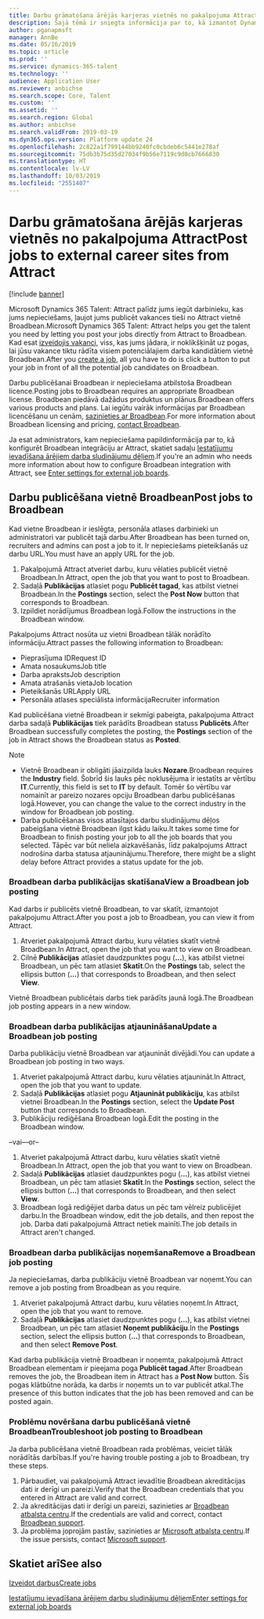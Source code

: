 ```yaml
---
title: Darbu grāmatošana ārējās karjeras vietnēs no pakalpojuma Attract
description: Šajā tēmā ir sniegta informācija par to, kā izmantot Dynamics 365 Talent - Attract, lai publicētu darbus ārējās personāla atlases vietnēs
author: pganapmsft
manager: AnnBe
ms.date: 05/16/2019
ms.topic: article
ms.prod: ''
ms.service: dynamics-365-talent
ms.technology: ''
audience: Application User
ms.reviewer: anbichse
ms.search.scope: Core, Talent
ms.custom: ''
ms.assetid: ''
ms.search.region: Global
ms.author: anbichse
ms.search.validFrom: 2019-03-19
ms.dyn365.ops.version: Platform update 24
ms.openlocfilehash: 2c822a1f799144bb9240fc0cbdeb6c5441e278af
ms.sourcegitcommit: 75db3b75d35d27034f9b56e7119c9d0cb7666830
ms.translationtype: HT
ms.contentlocale: lv-LV
ms.lasthandoff: 10/03/2019
ms.locfileid: "2551407"
---
```

# <a name="post-jobs-to-external-career-sites-from-attract"></a><span data-ttu-id="9a452-103">Darbu grāmatošana ārējās karjeras vietnēs no pakalpojuma Attract</span><span class="sxs-lookup"><span data-stu-id="9a452-103">Post jobs to external career sites from Attract</span></span>

[!include [banner](../includes/banner.md)]

<span data-ttu-id="9a452-104">Microsoft Dynamics 365 Talent: Attract palīdz jums iegūt darbinieku, kas jums nepieciešams, ļaujot jums publicēt vakances tieši no Attract vietnē Broadbean.</span><span class="sxs-lookup"><span data-stu-id="9a452-104">Microsoft Dynamics 365 Talent: Attract helps you get the talent you need by letting you post your jobs directly from Attract to Broadbean.</span></span> <span data-ttu-id="9a452-105">Kad esat [izveidojis vakanci](./creating-jobs-attract.md), viss, kas jums jādara, ir noklikšķināt uz pogas, lai jūsu vakance tiktu rādīta visiem potenciālajiem darba kandidātiem vietnē Broadbean.</span><span class="sxs-lookup"><span data-stu-id="9a452-105">After you [create a job](./creating-jobs-attract.md), all you have to do is click a button to put your job in front of all the potential job candidates on Broadbean.</span></span>

<span data-ttu-id="9a452-106">Darbu publicēšanai Broadbean ir nepieciešama atbilstoša Broadbean licence.</span><span class="sxs-lookup"><span data-stu-id="9a452-106">Posting jobs to Broadbean requires an appropriate Broadbean license.</span></span> <span data-ttu-id="9a452-107">Broadbean piedāvā dažādus produktus un plānus.</span><span class="sxs-lookup"><span data-stu-id="9a452-107">Broadbean offers various products and plans.</span></span> <span data-ttu-id="9a452-108">Lai iegūtu vairāk informācijas par Broadbean licencēšanu un cenām, [sazinieties ar Broadbean](https://www.broadbean.com/contact-us/).</span><span class="sxs-lookup"><span data-stu-id="9a452-108">For more information about Broadbean licensing and pricing, [contact Broadbean](https://www.broadbean.com/contact-us/).</span></span>

<span data-ttu-id="9a452-109">Ja esat administrators, kam nepieciešama papildinformācija par to, kā konfigurēt Broadbean integrāciju ar Attract, skatiet sadaļu [Iestatījumu ievadīšana ārējiem darba sludinājumu dēļiem](./attract-admin-job-board-settings.md).</span><span class="sxs-lookup"><span data-stu-id="9a452-109">If you're an admin who needs more information about how to configure Broadbean integration with Attract, see [Enter settings for external job boards](./attract-admin-job-board-settings.md).</span></span>

## <a name="post-jobs-to-broadbean"></a><span data-ttu-id="9a452-110">Darbu publicēšana vietnē Broadbean</span><span class="sxs-lookup"><span data-stu-id="9a452-110">Post jobs to Broadbean</span></span>

<span data-ttu-id="9a452-111">Kad vietne Broadbean ir ieslēgta, personāla atlases darbinieki un administratori var publicēt tajā darbu.</span><span class="sxs-lookup"><span data-stu-id="9a452-111">After Broadbean has been turned on, recruiters and admins can post a job to it.</span></span> <span data-ttu-id="9a452-112">Ir nepieciešams pieteikšanās uz darbu URL.</span><span class="sxs-lookup"><span data-stu-id="9a452-112">You must have an apply URL for the job.</span></span>

1. <span data-ttu-id="9a452-113">Pakalpojumā Attract atveriet darbu, kuru vēlaties publicēt vietnē Broadbean.</span><span class="sxs-lookup"><span data-stu-id="9a452-113">In Attract, open the job that you want to post to Broadbean.</span></span>
2. <span data-ttu-id="9a452-114">Sadaļā **Publikācijas** atlasiet pogu **Publicēt tagad**, kas atbilst vietnei Broadbean.</span><span class="sxs-lookup"><span data-stu-id="9a452-114">In the **Postings** section, select the **Post Now** button that corresponds to Broadbean.</span></span>
3. <span data-ttu-id="9a452-115">Izpildiet norādījumus Broadbean logā.</span><span class="sxs-lookup"><span data-stu-id="9a452-115">Follow the instructions in the Broadbean window.</span></span>

<span data-ttu-id="9a452-116">Pakalpojums Attract nosūta uz vietni Broadbean tālāk norādīto informāciju.</span><span class="sxs-lookup"><span data-stu-id="9a452-116">Attract passes the following information to Broadbean:</span></span>

- <span data-ttu-id="9a452-117">Pieprasījuma ID</span><span class="sxs-lookup"><span data-stu-id="9a452-117">Request ID</span></span>
- <span data-ttu-id="9a452-118">Amata nosaukums</span><span class="sxs-lookup"><span data-stu-id="9a452-118">Job title</span></span>
- <span data-ttu-id="9a452-119">Darba apraksts</span><span class="sxs-lookup"><span data-stu-id="9a452-119">Job description</span></span>
- <span data-ttu-id="9a452-120">Amata atrašanās vieta</span><span class="sxs-lookup"><span data-stu-id="9a452-120">Job location</span></span>
- <span data-ttu-id="9a452-121">Pieteikšanās URL</span><span class="sxs-lookup"><span data-stu-id="9a452-121">Apply URL</span></span>
- <span data-ttu-id="9a452-122">Personāla atlases speciālista informācija</span><span class="sxs-lookup"><span data-stu-id="9a452-122">Recruiter information</span></span>

<span data-ttu-id="9a452-123">Kad publicēšana vietnē Broadbean ir sekmīgi pabeigta, pakalpojuma Attract darba sadaļā **Publikācijas** tiek parādīts Broadbean statuss **Publicēts**.</span><span class="sxs-lookup"><span data-stu-id="9a452-123">After Broadbean successfully completes the posting, the **Postings** section of the job in Attract shows the Broadbean status as **Posted**.</span></span>

> [!NOTE]
> - <span data-ttu-id="9a452-124">Vietnē Broadbean ir obligāti jāaizpilda lauks **Nozare**.</span><span class="sxs-lookup"><span data-stu-id="9a452-124">Broadbean requires the **Industry** field.</span></span> <span data-ttu-id="9a452-125">Šobrīd šis lauks pēc noklusējuma ir iestatīts ar vērtību **IT**.</span><span class="sxs-lookup"><span data-stu-id="9a452-125">Currently, this field is set to **IT** by default.</span></span> <span data-ttu-id="9a452-126">Tomēr šo vērtību var nomainīt ar pareizo nozares opciju Broadbean darbu publicēšanas logā.</span><span class="sxs-lookup"><span data-stu-id="9a452-126">However, you can change the value to the correct industry in the window for Broadbean job posting.</span></span>
> - <span data-ttu-id="9a452-127">Darba publicēšanas visos atlasītajos darbu sludinājumu dēļos pabeigšana vietnē Broadbean ilgst kādu laiku.</span><span class="sxs-lookup"><span data-stu-id="9a452-127">It takes some time for Broadbean to finish posting your job to all the job boards that you selected.</span></span> <span data-ttu-id="9a452-128">Tāpēc var būt neliela aizkavēšanās, līdz pakalpojums Attract nodrošina darba statusa atjauninājumu.</span><span class="sxs-lookup"><span data-stu-id="9a452-128">Therefore, there might be a slight delay before Attract provides a status update for the job.</span></span>

### <a name="view-a-broadbean-job-posting"></a><span data-ttu-id="9a452-129">Broadbean darba publikācijas skatīšana</span><span class="sxs-lookup"><span data-stu-id="9a452-129">View a Broadbean job posting</span></span>

<span data-ttu-id="9a452-130">Kad darbs ir publicēts vietnē Broadbean, to var skatīt, izmantojot pakalpojumu Attract.</span><span class="sxs-lookup"><span data-stu-id="9a452-130">After you post a job to Broadbean, you can view it from Attract.</span></span>

1. <span data-ttu-id="9a452-131">Atveriet pakalpojumā Attract darbu, kuru vēlaties skatīt vietnē Broadbean.</span><span class="sxs-lookup"><span data-stu-id="9a452-131">In Attract, open the job that you want to view on Broadbean.</span></span>
2. <span data-ttu-id="9a452-132">Cilnē **Publikācijas** atlasiet daudzpunktes pogu (**...**), kas atbilst vietnei Broadbean, un pēc tam atlasiet **Skatīt**.</span><span class="sxs-lookup"><span data-stu-id="9a452-132">On the **Postings** tab, select the ellipsis button (**...**) that corresponds to Broadbean, and then select **View**.</span></span>

<span data-ttu-id="9a452-133">Vietnē Broadbean publicētais darbs tiek parādīts jaunā logā.</span><span class="sxs-lookup"><span data-stu-id="9a452-133">The Broadbean job posting appears in a new window.</span></span>

### <a name="update-a-broadbean-job-posting"></a><span data-ttu-id="9a452-134">Broadbean darba publikācijas atjaunināšana</span><span class="sxs-lookup"><span data-stu-id="9a452-134">Update a Broadbean job posting</span></span>

<span data-ttu-id="9a452-135">Darba publikāciju vietnē Broadbean var atjaunināt divējādi.</span><span class="sxs-lookup"><span data-stu-id="9a452-135">You can update a Broadbean job posting in two ways.</span></span>

1. <span data-ttu-id="9a452-136">Atveriet pakalpojumā Attract darbu, kuru vēlaties atjaunināt.</span><span class="sxs-lookup"><span data-stu-id="9a452-136">In Attract, open the job that you want to update.</span></span>
2. <span data-ttu-id="9a452-137">Sadaļā **Publikācijas** atlasiet pogu **Atjaunināt publikāciju**, kas atbilst vietnei Broadbean.</span><span class="sxs-lookup"><span data-stu-id="9a452-137">In the **Postings** section, select the **Update Post** button that corresponds to Broadbean.</span></span>
3. <span data-ttu-id="9a452-138">Publikāciju rediģēšana Broadbean logā.</span><span class="sxs-lookup"><span data-stu-id="9a452-138">Edit the posting in the Broadbean window.</span></span>

<span data-ttu-id="9a452-139">–vai–</span><span class="sxs-lookup"><span data-stu-id="9a452-139">–or–</span></span>

1. <span data-ttu-id="9a452-140">Atveriet pakalpojumā Attract darbu, kuru vēlaties skatīt vietnē Broadbean.</span><span class="sxs-lookup"><span data-stu-id="9a452-140">In Attract, open the job that you want to view on Broadbean.</span></span>
2. <span data-ttu-id="9a452-141">Sadaļā **Publikācijas** atlasiet daudzpunktes pogu (**...**), kas atbilst vietnei Broadbean, un pēc tam atlasiet **Skatīt**.</span><span class="sxs-lookup"><span data-stu-id="9a452-141">In the **Postings** section, select the ellipsis button (**...**) that corresponds to Broadbean, and then select **View**.</span></span>
3. <span data-ttu-id="9a452-142">Broadbean logā rediģējiet darba datus un pēc tam vēlreiz publicējiet darbu.</span><span class="sxs-lookup"><span data-stu-id="9a452-142">In the Broadbean window, edit the job details, and then repost the job.</span></span> <span data-ttu-id="9a452-143">Darba dati pakalpojumā Attract netiek mainīti.</span><span class="sxs-lookup"><span data-stu-id="9a452-143">The job details in Attract aren't changed.</span></span>

### <a name="remove-a-broadbean-job-posting"></a><span data-ttu-id="9a452-144">Broadbean darba publikācijas noņemšana</span><span class="sxs-lookup"><span data-stu-id="9a452-144">Remove a Broadbean job posting</span></span>

<span data-ttu-id="9a452-145">Ja nepieciešamas, darba publikāciju vietnē Broadbean var noņemt.</span><span class="sxs-lookup"><span data-stu-id="9a452-145">You can remove a job posting from Broadbean as you require.</span></span>

1. <span data-ttu-id="9a452-146">Atveriet pakalpojumā Attract darbu, kuru vēlaties noņemt.</span><span class="sxs-lookup"><span data-stu-id="9a452-146">In Attract, open the job that you want to remove.</span></span>
2. <span data-ttu-id="9a452-147">Sadaļā **Publikācijas** atlasiet daudzpunktes pogu (**...**), kas atbilst vietnei Broadbean, un pēc tam atlasiet **Noņemt publikāciju**.</span><span class="sxs-lookup"><span data-stu-id="9a452-147">In the **Postings** section, select the ellipsis button (**...**) that corresponds to Broadbean, and then select **Remove Post**.</span></span>

<span data-ttu-id="9a452-148">Kad darba publikācija vietnē Broadbean ir noņemta, pakalpojumā Attract Broadbean elementam ir pieejama poga **Publicēt tagad**.</span><span class="sxs-lookup"><span data-stu-id="9a452-148">After Broadbean removes the job, the Broadbean item in Attract has a **Post Now** button.</span></span> <span data-ttu-id="9a452-149">Šīs pogas klātbūtne norāda, ka darbs ir noņemts un to var publicēt atkal.</span><span class="sxs-lookup"><span data-stu-id="9a452-149">The presence of this button indicates that the job has been removed and can be posted again.</span></span>

### <a name="troubleshoot-job-posting-to-broadbean"></a><span data-ttu-id="9a452-150">Problēmu novēršana darbu publicēšanā vietnē Broadbean</span><span class="sxs-lookup"><span data-stu-id="9a452-150">Troubleshoot job posting to Broadbean</span></span>

<span data-ttu-id="9a452-151">Ja darba publicēšana vietnē Broadbean rada problēmas, veiciet tālāk norādītās darbības.</span><span class="sxs-lookup"><span data-stu-id="9a452-151">If you're having trouble posting a job to Broadbean, try these steps.</span></span>

1. <span data-ttu-id="9a452-152">Pārbaudiet, vai pakalpojumā Attract ievadītie Broadbean akreditācijas dati ir derīgi un pareizi.</span><span class="sxs-lookup"><span data-stu-id="9a452-152">Verify that the Broadbean credentials that you entered in Attract are valid and correct.</span></span>
2. <span data-ttu-id="9a452-153">Ja akreditācijas dati ir derīgi un pareizi, sazinieties ar [Broadbean atbalsta centru](https://www.broadbean.com/resources/support/).</span><span class="sxs-lookup"><span data-stu-id="9a452-153">If the credentials are valid and correct, contact [Broadbean support](https://www.broadbean.com/resources/support/).</span></span>
3. <span data-ttu-id="9a452-154">Ja problēma joprojām pastāv, sazinieties ar [Microsoft atbalsta centru](./talent-support.md).</span><span class="sxs-lookup"><span data-stu-id="9a452-154">If the issue persists, contact [Microsoft support](./talent-support.md).</span></span>

## <a name="see-also"></a><span data-ttu-id="9a452-155">Skatiet arī</span><span class="sxs-lookup"><span data-stu-id="9a452-155">See also</span></span>

[<span data-ttu-id="9a452-156">Izveidot darbus</span><span class="sxs-lookup"><span data-stu-id="9a452-156">Create jobs</span></span>](./creating-jobs-attract.md)

[<span data-ttu-id="9a452-157">Iestatījumu ievadīšana ārējiem darbu sludinājumu dēļiem</span><span class="sxs-lookup"><span data-stu-id="9a452-157">Enter settings for external job boards</span></span>](./attract-admin-job-board-settings.md)
